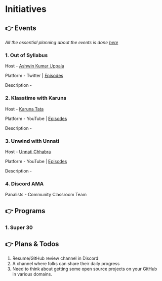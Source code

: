 # Initiatives

## 👉 Events

*All the essential planning about the events is done [here](https://www.notion.so/kaiwalyakoparkar/3567556249f64c6d95abf00fdc290f36?v=14a383e5b01d4e7cad00fe29fbf88bd9)*

### 1. Out of Syllabus
Host - [Ashwin Kumar Uppala](https://github.com/ashwinexe)

Platform - Twitter | [Episodes](https://youtube.com/playlist?list=PLRULliAGn3Ig275uDpeTO_POsCpWgpiHX)

Description - 

### 2. Klasstime with Karuna
Host - [Karuna Tata](https://github.com/starlightknown/)

Platform - YouTube | [Episodes](https://youtube.com/playlist?list=PLRULliAGn3IgHzh2GKxNs-jMuRDvIEEdf)

Description - 

### 3. Unwind with Unnati
Host - [Unnati Chhabra](https://github.com/unnati914)

Platform - YouTube | [Episodes](https://youtube.com/playlist?list=PLRULliAGn3IjzEt2uT3-BPUuQitwFjExU)

Description - 

### 4. Discord AMA
Panalists - Community Classroom Team

## 👉 Programs

### 1. Super 30

## 👉 Plans & Todos
1. Resume/GitHub review channel in Discord
2. A channel where folks can share their daily progress
3. Need to think about getting some open source projects on your GitHub in various domains.
